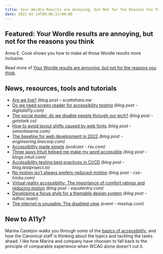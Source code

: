 ```yaml
---
title: Your Wordle Results are Annoying, but Not for the Reasons You Think
date: 2022-02-14T08:00:21+00:00
---
```


## Featured: Your Wordle results are annoying, but not for the reasons you think

Anna E. Cook shows you how to make all those Wordle results more inclusive.

Read more of [Your Wordle results are annoying, but not for the reasons you think](https://slate.com/culture/2022/02/wordle-word-game-results-accessibility-twitter.html).

## News, resources, tools and tutorials

- [Are we live?](https://www.scottohara.me//blog/2022/02/05/are-we-live.html) *(blog post – scottohara.me*
- [Do we need screen reader for accessibility testing](https://www.digitala11y.com/do-we-need-screen-reader-for-accessibility-testing/) _(blog post - digitala11y.com)_
- [The social model: do we disable people through our tech?](https://www.getstark.co/blog/the-social-model-do-we-disable-people-through-our-tech) *(blog post - getstark.co)*
- [How to avoid layout shifts caused by web fonts](https://simonhearne.com/2021/layout-shifts-webfonts/) *(blog post - simonhearne.com)*
- [The baseline for web development in 2022](https://engineering.linecorp.com/en/blog/the-baseline-for-web-development-in-2022/) *(blog post - engineering.linecorp.com)*
- [Accessibility made simple](https://rss.com/podcasts/dint-podcast-1/379806/) *(podcast - rss.com)*
- [Three ways Intuit helped me make my word accessible](https://blogs.intuit.com/blog/2022/02/07/3-ways-intuit-helped-me-make-my-word-accessible/) *(blog post - blogs.intuit.com)*
- [Accessibility testing best practices in CI/CD](https://blog.testproject.io/2022/02/07/accessibility-testing-best-practices-in-ci-cd/) *(blog post - blog.testproject.io)*
- [No motion isn’t always prefers-reduced-motion](https://css-tricks.com/nuking-motion-with-prefers-reduced-motion/) *(blog post - css-tricks.com)*
- [Virtual reality accessibility: The importance of comfort ratings and reducing motion](https://equalentry.com/virtual-reality-accessibility-comfort-ratings-and-reduced-motion/) *(blog post - equalentry.com)*
- [Developing a focus style for a themable design system](https://adhoc.team/2022/02/08/creating-focus-style-for-themable-design-system/) *(blog post - adhoc.team)*
- [The internet is unusable: The disabled view](https://www.meetup.com/wordpress-accessibility-meetup-group/events/282798136/) *(event - meetup.com)*

## New to A11y?

Marina Castejon walks you through some of the [basics of accessibility](https://ubuntu.com/blog/accessible-by-design-how-we-are-designing-for-accessibility-at-canonical), and how the Canonical staff is thinking about the topics and tackling the tasks ahead. I like how Marina and company have choosen to fall back to the principle of comparable experience when WCAG alone doesn't cut it.

